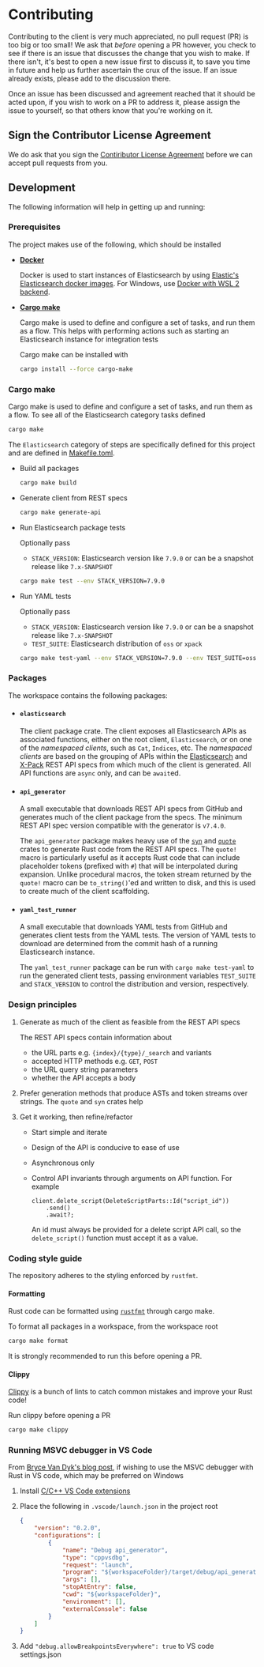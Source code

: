 # Contributing

Contributing to the client is very much appreciated, no pull request (PR) is too big or too small!
We ask that _before_ opening a PR however, you check to see if there is an issue that discusses the change that you
wish to make. If there isn't, it's best to open a new issue first to discuss it, to save you time in future
and help us further ascertain the crux of the issue. If an issue already exists, please add to the discussion there.

Once an issue has been discussed and agreement reached that it should be acted upon, if you wish to work on a PR
to address it, please assign the issue to yourself, so that others know that you're working on it.

## Sign the Contributor License Agreement

We do ask that you sign the [Contiributor License Agreement](https://www.elastic.co/contributor-agreement) 
before we can accept pull requests from you.

## Development

The following information will help in getting up and running:

### Prerequisites

The project makes use of the following, which should be installed

- [**Docker**](https://www.docker.com/)

  Docker is used to start instances of Elasticsearch by using 
  [Elastic's Elasticsearch docker images](https://container-library.elastic.co/).
  For Windows, use [Docker with WSL 2 backend](https://docs.docker.com/docker-for-windows/wsl/).
  
- [**Cargo make**](https://sagiegurari.github.io/cargo-make/)

  Cargo make is used to define and configure a set of tasks, and run them as a flow. This helps with performing actions 
  such as starting an Elasticsearch instance for integration tests
  
  Cargo make can be installed with
  
  ```sh
  cargo install --force cargo-make
  ```
   
### Cargo make

Cargo make is used to define and configure a set of tasks, and run them as a flow. To see all of the Elasticsearch
category tasks defined

```sh
cargo make
```

The `Elasticsearch` category of steps are specifically defined for this project and are defined in
[Makefile.toml](Makefile.toml).

- Build all packages

  ```sh
  cargo make build
  ```

- Generate client from REST specs

  ```sh
  cargo make generate-api
  ```

- Run Elasticsearch package tests

  Optionally pass 

  - `STACK_VERSION`: Elasticsearch version like `7.9.0` or can be
  a snapshot release like `7.x-SNAPSHOT`

  ```sh
  cargo make test --env STACK_VERSION=7.9.0
  ```

- Run YAML tests

  Optionally pass 

  - `STACK_VERSION`: Elasticsearch version like `7.9.0` or can be
  a snapshot release like `7.x-SNAPSHOT`
  - `TEST_SUITE`: Elasticsearch distribution of `oss` or `xpack`
  
  ```sh
  cargo make test-yaml --env STACK_VERSION=7.9.0 --env TEST_SUITE=oss
  ```

### Packages

The workspace contains the following packages:

- #### `elasticsearch`

  The client package crate. The client exposes all Elasticsearch APIs as associated functions, either on
the root client, `Elasticsearch`, or on one of the _namespaced clients_, such as `Cat`, `Indices`, etc. The _namespaced clients_
are based on the grouping of APIs within the [Elasticsearch](https://github.com/elastic/elasticsearch/tree/master/rest-api-spec) and [X-Pack](https://github.com/elastic/elasticsearch/tree/master/x-pack/plugin/src/test/resources/rest-api-spec/api) REST API specs from which much of the client is generated.
All API functions are `async` only, and can be `await`ed.

- #### `api_generator` 

  A small executable that downloads REST API specs from GitHub and generates much of the client package from the specs. 
The minimum REST API spec version compatible with the generator is `v7.4.0`.

  The `api_generator` package makes heavy use of the [`syn`](https://docs.rs/syn/1.0.5/syn/) and [`quote`](https://docs.rs/quote/1.0.2/quote/) crates to generate Rust code from the REST API specs.
The `quote!` macro is particularly useful as it accepts Rust code that can include placeholder tokens (prefixed with `#`)
that will be interpolated during expansion. Unlike procedural macros, the token stream returned by the `quote!` macro
can be `to_string()`'ed and written to disk, and this is used to create much of the client scaffolding.

- #### `yaml_test_runner`

  A small executable that downloads YAML tests from GitHub and generates client tests from the YAML tests. The
  version of YAML tests to download are determined from the commit hash of a running Elasticsearch instance.
  
  The `yaml_test_runner` package can be run with `cargo make test-yaml` to run the generated client tests,
  passing environment variables `TEST_SUITE` and `STACK_VERSION` to control the distribution and version,
  respectively.
  
### Design principles

1. Generate as much of the client as feasible from the REST API specs

    The REST API specs contain information about
    - the URL parts e.g. `{index}/{type}/_search` and variants
    - accepted HTTP methods e.g. `GET`, `POST`
    - the URL query string parameters
    - whether the API accepts a body
    
2. Prefer generation methods that produce ASTs and token streams over strings. 
The `quote` and `syn` crates help

3. Get it working, then refine/refactor

    - Start simple and iterate
    - Design of the API is conducive to ease of use
    - Asynchronous only
    - Control API invariants through arguments on API function. For example
    
      ```no_run
      client.delete_script(DeleteScriptParts::Id("script_id"))
          .send()
          .await?;
      ```
    
      An id must always be provided for a delete script API call, so the `delete_script()` function 
      must accept it as a value.

### Coding style guide

The repository adheres to the styling enforced by `rustfmt`.

#### Formatting

Rust code can be formatted using [`rustfmt`](https://github.com/rust-lang/rustfmt) through cargo make.

To format all packages in a workspace, from the workspace root

```sh
cargo make format
```

It is strongly recommended to run this before opening a PR.

#### Clippy

[Clippy](https://github.com/rust-lang/rust-clippy) is a bunch of lints to catch common mistakes and improve your Rust code!

Run clippy before opening a PR

```sh
cargo make clippy
```

### Running MSVC debugger in VS Code

From [Bryce Van Dyk's blog post](https://www.brycevandyk.com/debug-rust-on-windows-with-visual-studio-code-and-the-msvc-debugger/), 
if wishing to use the MSVC debugger with Rust in VS code, which may be preferred on Windows

1. Install [C/C++ VS Code extensions](https://marketplace.visualstudio.com/items?itemName=ms-vscode.cpptools)

2. Place the following in `.vscode/launch.json` in the project root

    ```json
    {
        "version": "0.2.0",
        "configurations": [   
            {
                "name": "Debug api_generator",
                "type": "cppvsdbg",
                "request": "launch",
                "program": "${workspaceFolder}/target/debug/api_generator.exe",
                "args": [],
                "stopAtEntry": false,
                "cwd": "${workspaceFolder}",
                "environment": [],
                "externalConsole": false
            }
        ]
    }
    ```
    
3. Add `"debug.allowBreakpointsEverywhere": true` to VS code settings.json
